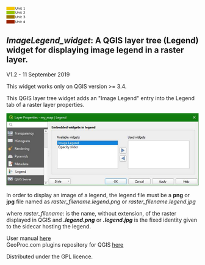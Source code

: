 ![](icon.png) 
## *ImageLegend_widget*: A QGIS layer tree (Legend) widget for displaying image legend in a raster layer.

V1.2 - 11 September 2019

This widget works only on QGIS version >= 3.4.

This QGIS layer tree widget adds an "Image Legend" entry into the Legend tab of a raster layer properties.

![](wil2.jpg)

In order to display an image of a legend, the legend file must be a **png** or **jpg** file named as *raster_filename.legend.png* or *raster_filename.legend.jpg*

where *raster_filename*: is the name, without extension, of the raster displayed in QGIS and ***.legend.png*** or ***.legend.jpg*** is the fixed identity given to the sidecar hosting the legend.

User manual [here](https://www.geoproc.com/be/image_legend_widget.htm)<br>
GeoProc.com plugins repository for QGIS [here](https://www.geoproc.com/be/plugins.xml)

Distributed under the GPL licence.
